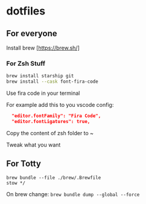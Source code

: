 # dotfiles

## For everyone

Install brew [https://brew.sh/]

### For Zsh Stuff

```sh
brew install starship git
brew install --cask font-fira-code
```

Use fira code in your terminal

For example add this to you vscode config:
```json
  "editor.fontFamily": "Fira Code",
  "editor.fontLigatures": true,
```

Copy the content of zsh folder to ~

Tweak what you want

## For Totty

```
brew bundle --file ./brew/.Brewfile
stow */
```

On brew change: `brew bundle dump --global --force`

